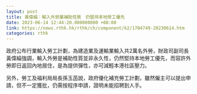 ```yaml
---
layout: post
title: 黃偉綸：輸入外勞屬補助性質　仍堅持本地勞工優先
date: 2023-06-14 12:44:20.000000000 +08:00
link: https://news.rthk.hk/rthk/ch/component/k2/1704749-20230614.htm
categories: rthk
---
```


政府公布行業輸入勞工計劃，為建造業及運輸業輸入共2萬名外勞，財政司副司長黃偉綸強調，輸入外勞是補助性質並非永久性，仍然堅持本地勞工優先，而容許外勞即日返回內地居住，是為提供彈性，亦可減輕本港社區壓力。

另外，勞工及褔利局局長孫玉菡說，政府優化補充勞工計劃，雖然僱主可以提出申請，但不一定獲批，仍需按程序申請，證明未能招聘到人手。
